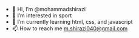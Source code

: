 - 👋 Hi, I’m @mohammadshirazi
- 👀 I’m interested in sport
- 🌱 I’m currently learning html, css, and javascript
- 📫 How to reach me m.shirazi040@gmail.com
